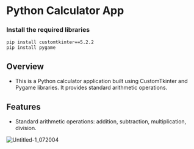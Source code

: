 # Python Calculator App

### Install the required libraries
    pip install customtkinter==5.2.2
    pip install pygame
    
## Overview
- This is a Python calculator application built using CustomTkinter and Pygame libraries. It provides standard arithmetic operations.

## Features
- Standard arithmetic operations: addition, subtraction, multiplication, division.
 

![Untitled-1_072004](https://github.com/Thisal-D/Standard-Calculator/assets/93121062/61969d07-48d0-4be5-8371-97fd8d44ff66)

